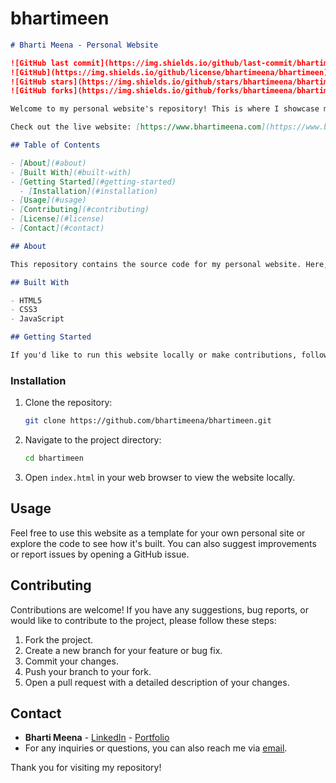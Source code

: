 # bhartimeen

```markdown
# Bharti Meena - Personal Website

![GitHub last commit](https://img.shields.io/github/last-commit/bhartimeena/bhartimeen)
![GitHub](https://img.shields.io/github/license/bhartimeena/bhartimeen)
![GitHub stars](https://img.shields.io/github/stars/bhartimeena/bhartimeen?style=social)
![GitHub forks](https://img.shields.io/github/forks/bhartimeena/bhartimeen?style=social)

Welcome to my personal website's repository! This is where I showcase my work, projects, and share some insights about myself.

Check out the live website: [https://www.bhartimeena.com](https://www.bhartimeena.com)

## Table of Contents

- [About](#about)
- [Built With](#built-with)
- [Getting Started](#getting-started)
  - [Installation](#installation)
- [Usage](#usage)
- [Contributing](#contributing)
- [License](#license)
- [Contact](#contact)

## About

This repository contains the source code for my personal website. Here, you can learn more about me, my skills, and explore the projects I've worked on. The website is designed to provide a brief overview of my professional background, showcase my portfolio, and offer a way to get in touch with me.

## Built With

- HTML5
- CSS3
- JavaScript

## Getting Started

If you'd like to run this website locally or make contributions, follow the steps below:
```
### Installation

1. Clone the repository:

   ```sh
   git clone https://github.com/bhartimeena/bhartimeen.git
   ```

2. Navigate to the project directory:

   ```sh
   cd bhartimeen
   ```

3. Open `index.html` in your web browser to view the website locally.

## Usage

Feel free to use this website as a template for your own personal site or explore the code to see how it's built. You can also suggest improvements or report issues by opening a GitHub issue.

## Contributing

Contributions are welcome! If you have any suggestions, bug reports, or would like to contribute to the project, please follow these steps:

1. Fork the project.
2. Create a new branch for your feature or bug fix.
3. Commit your changes.
4. Push your branch to your fork.
5. Open a pull request with a detailed description of your changes.


## Contact

- **Bharti Meena** - [LinkedIn](https://www.linkedin.com/in/bhartimeena/) - [Portfolio](https://bhartimeen.vercel.app/)
- For any inquiries or questions, you can also reach me via [email](mailto:bhartim924@gmail.com).

Thank you for visiting my repository!
```

